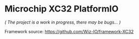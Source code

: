 # Microchip XC32 PlatformIO
_( The project is a work in progress, there may be bugs... )_

Framework source: https://github.com/Wiz-IO/framework-XC32
